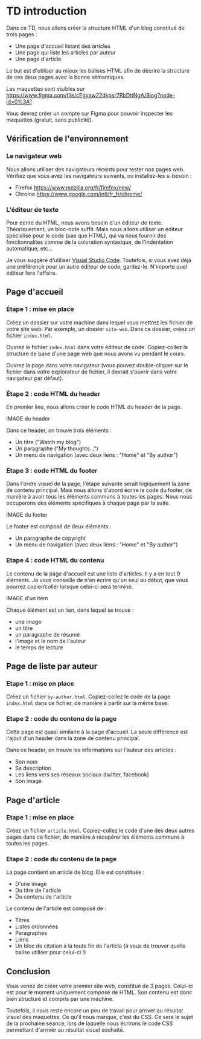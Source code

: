 # TD introduction

Dans ce TD, nous allons créer la structure HTML d'un blog constitué de trois
pages :

* Une page d'accueil listant des articles
* Une page qui liste les articles par auteur
* Une page d'article

Le but est d'utiliser au mieux les balises HTML afin de décrire la structure de
ces deux pages avec la bonne sémantiques.

Les maquettes sont visibles sur https://www.figma.com/file/cEgyaw22dkpsr7RbDttNgA/Blog?node-id=0%3A1

Vous devrez créer un compte sur Figma pour pouvoir inspecter les maquettes
(gratuit, sans publicité).

## Vérification de l'environnement

### Le navigateur web

Nous allons utiliser des navigateurs récents pour tester nos pages web.
Vérifiez que vous avez les navigateurs suivants, ou installez-les si besoin :

* Firefox https://www.mozilla.org/fr/firefox/new/
* Chrome https://www.google.com/intl/fr_fr/chrome/

### L'éditeur de texte

Pour écrire du HTML, nous avons besoin d'un éditeur de texte. Théoriquement, un
bloc-note suffit. Mais nous allons utiliser un éditeur spécialisé pour le code
(pas que HTML), qui va nous fournir des fonctionnalités comme de la coloration
syntaxique, de l'indentation automatique, etc...

Je vous suggère d'utiliser [Visual Studio
Code](https://code.visualstudio.com/). Toutefois, si vous avez déjà une
préférence pour un autre éditeur de code, gardez-le. N'importe quel éditeur
fera l'affaire.

## Page d'accueil

### Étape 1 : mise en place

Créez un dossier sur votre machine dans lequel vous mettrez les fichier de
votre site web. Par exemple, un dossier `site-web`. Dans ce dossier, créez un
fichier `index.html`.

Ouvrez le fichier `index.html` dans votre éditeur de code. Copiez-collez la
structure de base d'une page web que nous avons vu pendant le cours.

Ouvrez la page dans votre navigateur (vous pouvez double-cliquer sur le fichier
dans votre explorateur de fichier, il devrait s'ouvrir dans votre navigateur
par défaut).

### Étape 2 : code HTML du header

En premier lieu, nous allons créer le code HTML du header de la page.

IMAGE du header

Dans ce header, on trouve trois éléments :

* Un titre ("Watch my blog")
* Un paragraphe ("My thoughts...")
* Un menu de navigation (avec deux liens : "Home" et "By author")


### Etape 3 : code HTML du footer

Dans l'ordre visuel de la page, l'étape suivante serait logiquement la zone de
contenu principal. Mais nous allons d'abord écrire le code du footer, de
manière à avoir tous les éléments communs à toutes les pages. Nous nous
occuperons des éléments spécifiques à chaque page par la suite.

IMAGE du footer

Le footer est composé de deux éléments :

* Un paragraphe de copyright
* Un menu de navigation (avec deux liens : "Home" et "By author")

### Etape 4 : code HTML du contenu

Le contenu de la page d'accueil est une liste d'articles. Il y a en tout 9
éléments. Je vous conseille de n'en écrire qu'un seul au début, que vous
pourrez copier/coller lorsque celui-ci sera terminé.

IMAGE d'un item

Chaque élément est un lien, dans lequel se trouve :

* une image
* un titre
* un paragraphe de résumé
* l'image et le nom de l'auteur
* le temps de lecture


## Page de liste par auteur

### Etape 1 : mise en place

Créez un fichier `by-author.html`. Copiez-collez le code de la page
`index.html` dans ce fichier, de manière à partir sur la même base.

### Etape 2 : code du contenu de la page

Cette page est quasi similaire à la page d'accueil. La seule différence est
l'ajout d'un header dans la zone de contenu principal.

Dans ce header, on trouve les informations sur l'auteur des articles :

* Son nom
* Sa description
* Les liens vers ses réseaux sociaux (twitter, facebook)
* Son image

## Page d'article

### Etape 1 : mise en place

Créez un fichier `article.html`. Copiez-collez le code d'une des deux autres
pages dans ce fichier, de manière à récupérer les éléments communs à toutes les
pages.

### Etape 2 : code du contenu de la page

La page contient un article de blog. Elle est constituée :

* D'une image
* Du titre de l'article
* Du contenu de l'article

Le contenu de l'article est composé de :

* Titres
* Listes ordonnées
* Paragraphes
* Liens
* Un bloc de citation à la toute fin de l'article (à vous de trouver quelle balise utiliser pour celui-ci !)

## Conclusion

Vous venez de créer votre premier site web, constitué de 3 pages. Celui-ci est
pour le moment uniquement composé de HTML. Son contenu est donc bien structuré
et compris par une machine.

Toutefois, il nous reste encore un peu de travail pour arriver au résultat
visuel des maquettes. Ce qu'il nous manque, c'est du CSS. Ce sera le sujet de
la prochaine séance, lors de laquelle nous écrirons le code CSS permettant
d'arriver au résultat visuel souhaité.
